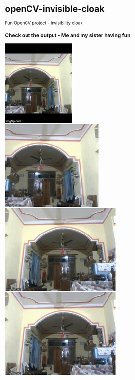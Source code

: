 # openCV-invisible-cloak
Fun OpenCV project - invisibility cloak

### Check out the output - Me and my sister having fun 
![](output.gif)
![masked](output(1).gif)
![original](orig.gif)
![](orig(1).gif)

